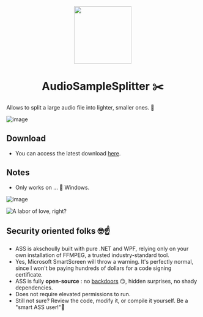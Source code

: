 
<div align="center">
  <a href="https://github.com/AldeRoberge/AudioSampleSplitter/">
    <img src="https://storage.googleapis.com/adg-default-storage/Other/cisors.png" width="150px" height="auto">
  </a>
</div>

<h1 align="center">AudioSampleSplitter ✂️</h1>

Allows to split a large audio file into lighter, smaller ones. 🍑

![image](https://github.com/user-attachments/assets/ec8ee747-bdba-4af6-87f7-1babbf17c6d4)

## Download
* You can access the latest download [here](https://github.com/AldeRoberge/AudioSampleSplitter/releases).

## Notes
* Only works on ... 🤢 Windows.

![image](https://github.com/user-attachments/assets/28ebd894-a64c-4a2d-83ef-7c06b89addfa)

![A labor of love, right?](https://github.com/user-attachments/assets/55ad2193-3f16-484d-8400-24b52c68679e)

## Security oriented folks 🤓☝️
* ASS is akschoully built with pure .NET and WPF, relying only on your own installation of FFMPEG, a trusted industry-standard tool.
* Yes, Microsoft SmartScreen will throw a warning. It's perfectly normal, since I won't be paying hundreds of dollars for a code signing certificate.
* ASS is fully **open-source** : no [backdoors](https://storage.googleapis.com/adg-default-storage/Other/iau72yug97d91.webp) 😏, hidden surprises, no shady dependencies.
* Does not require elevated permissions to run.
* Still not sure? Review the code, modify it, or compile it yourself. Be a "smart ASS user!"🧐
